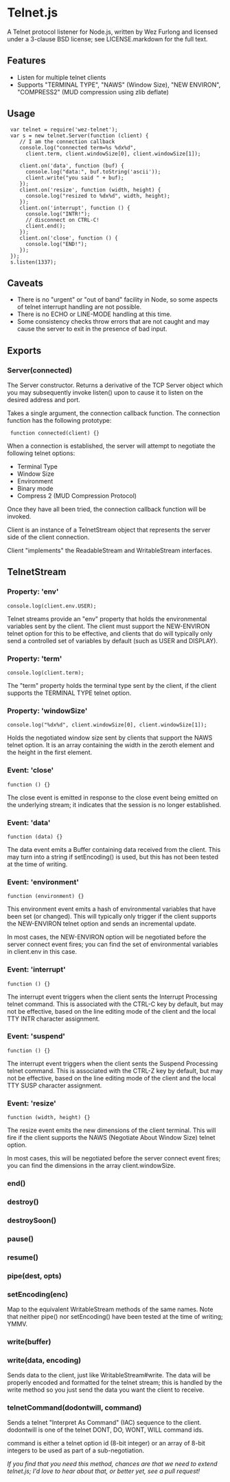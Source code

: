 # Telnet.js

A Telnet protocol listener for Node.js, written by Wez Furlong and
licensed under a 3-clause BSD license; see LICENSE.markdown for the full
text.

## Features

 * Listen for multiple telnet clients
 * Supports "TERMINAL TYPE", "NAWS" (Window Size), "NEW ENVIRON",
   "COMPRESS2" (MUD compression using zlib deflate)

## Usage

     var telnet = require('wez-telnet');
     var s = new telnet.Server(function (client) {
        // I am the connection callback
        console.log("connected term=%s %dx%d",
          client.term, client.windowSize[0], client.windowSize[1]);

        client.on('data', function (buf) {
          console.log("data:", buf.toString('ascii'));
          client.write("you said " + buf);
        });
        client.on('resize', function (width, height) {
          console.log("resized to %dx%d", width, height);
        });
        client.on('interrupt', function () {
          console.log("INTR!");
          // disconnect on CTRL-C!
          client.end();
        });
        client.on('close', function () {
          console.log("END!");
        });
     });
     s.listen(1337);

## Caveats

 * There is no "urgent" or "out of band" facility in Node, so some
   aspects of telnet interrupt handling are not possible.
 * There is no ECHO or LINE-MODE handling at this time.
 * Some consistency checks throw errors that are not caught and may
   cause the server to exit in the presence of bad input.

## Exports

### Server(connected)

The Server constructor.  Returns a derivative of the TCP Server object
which you may subsequently invoke listen() upon to cause it to listen on
the desired address and port.

Takes a single argument, the connection callback function.  The
connection function has the following prototype:

     function connected(client) {}

When a connection is established, the server will attempt to negotiate
the following telnet options:

 * Terminal Type
 * Window Size
 * Environment
 * Binary mode
 * Compress 2 (MUD Compression Protocol)

Once they have all been tried, the connection callback function will be
invoked.

Client is an instance of a TelnetStream object that represents the
server side of the client connection.

Client "implements" the ReadableStream and WritableStream interfaces.

## TelnetStream

### Property: 'env'

    console.log(client.env.USER);

Telnet streams provide an "env" property that holds the environmental
variables sent by the client.  The client must support the NEW-ENVIRON
telnet option for this to be effective, and clients that do will
typically only send a controlled set of variables by default (such as
USER and DISPLAY).

### Property: 'term'

    console.log(client.term);

The "term" property holds the terminal type sent by the client, if the
client supports the TERMINAL TYPE telnet option.

### Property: 'windowSize'

    console.log("%dx%d", client.windowSize[0], client.windowSize[1]);

Holds the negotiated window size sent by clients that support the NAWS
telnet option.  It is an array containing the width in the zeroth
element and the height in the first element.

### Event: 'close'

    function () {}

The close event is emitted in response to the close event being emitted
on the underlying stream; it indicates that the session is no longer
established.

### Event: 'data'

    function (data) {}

The data event emits a Buffer containing data received from the client.
This may turn into a string if setEncoding() is used, but this has not
been tested at the time of writing.

### Event: 'environment'

    function (environment) {}

This environment event emits a hash of environmental variables that have
been set (or changed).  This will typically only trigger if the client
supports the NEW-ENVIRON telnet option and sends an incremental update.

In most cases, the NEW-ENVIRON option will be negotiated before the
server connect event fires; you can find the set of environmental
variables in client.env in this case.

### Event: 'interrupt'

    function () {}

The interrupt event triggers when the client sents the Interrupt
Processing telnet command.  This is associated with the CTRL-C key by
default, but may not be effective, based on the line editing mode of the
client and the local TTY INTR character assignment.

### Event: 'suspend'

    function () {}

The interrupt event triggers when the client sents the Suspend
Processing telnet command.  This is associated with the CTRL-Z key by
default, but may not be effective, based on the line editing mode of the
client and the local TTY SUSP character assignment.

### Event: 'resize'

    function (width, height) {}

The resize event emits the new dimensions of the client terminal.  This
will fire if the client supports the NAWS (Negotiate About Window Size)
telnet option.

In most cases, this will be negotiated before the server connect event
fires; you can find the dimensions in the array client.windowSize.

### end()
### destroy()
### destroySoon()
### pause()
### resume()
### pipe(dest, opts)
### setEncoding(enc)

Map to the equivalent WritableStream methods of the same names.
Note that neither pipe() nor setEncoding() have been tested at the time
of writing; YMMV.

### write(buffer)
### write(data, encoding)

Sends data to the client, just like WritableStream#write.
The data will be properly encoded and formatted for the telnet stream;
this is handled by the write method so you just send the data you want
the client to receive.

### telnetCommand(dodontwill, command)

Sends a telnet "Interpret As Command" (IAC) sequence to the client.
dodontwill is one of the telnet DONT, DO, WONT, WILL command ids.

command is either a telnet option id (8-bit integer) or an array of
8-bit integers to be used as part of a sub-negotiation.

*If you find that you need this method, chances are that we need to
extend telnet.js; I'd love to hear about that, or better yet, see a pull
request!*


